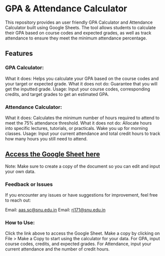 # GPA & Attendance Calculator

This repository provides an user friendly GPA Calculator and Attendance Calculator built using Google Sheets. The tool allows students to calculate their GPA based on course codes and expected grades, as well as track attendance to ensure they meet the minimum attendance percentage. 

## Features
### GPA Calculator:
What it does: Helps you calculate your GPA based on the course codes and your target or expected grade.
What it does not do: Guarantee that you will get the inputted grade.
Usage: Input your course codes, corresponding credits, and target grades to get an estimated GPA.

### Attendance Calculator:
What it does: Calculates the minimum number of hours required to attend to meet the 75% attendance threshold.
What it does not do:
Allocate hours into specific lectures, tutorials, or practicals.
Wake you up for morning classes.
Usage: Input your current attendance and total credit hours to track how many hours you still need to attend.

## [Access the Google Sheet here](https://docs.google.com/spreadsheets/d/1rLpAoB7KL3FkivI8oXWibkxdqsTijvxXtkNb0er5cDI/edit?gid=294273360#gid=294273360/)

Note: Make sure to create a copy of the document so you can edit and input your own data.

### Feedback or Issues
If you encounter any issues or have suggestions for improvement, feel free to reach out:

Email: aas.sc@snu.edu.in
Email: rj171@snu.edu.in

### How to Use:
Click the link above to access the Google Sheet.
Make a copy by clicking on File > Make a Copy to start using the calculator for your data.
For GPA, input course codes, credits, and expected grades.
For Attendance, input your current attendance and the number of credit hours.
